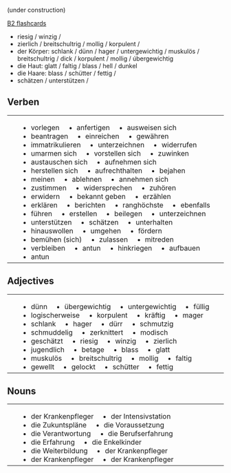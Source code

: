 (under construction)

[B2 flashcards](https://quizlet.com/kr/845071153/b2-flash-cards/?funnelUUID=aa3af2d3-988a-4b7a-8ebe-cbe990c9a420)


- riesig / winzig /
- zierlich / breitschultrig / mollig / korpulent /
- der Körper: schlank / dünn / hager / untergewichtig / muskulös / breitschultrig / dick / korpulent / mollig / úbergewichtig
- die Haut: glatt / faltig / blass / hell / dunkel
- die Haare: blass / schütter / fettig / 
- schätzen / unterstützen /

## Verben

<table><td><ul>
<li class="s4" style="float: left; margin: 0 20px;">vorlegen</li>
<li class="s4" style="float: left; margin: 0 20px;">anfertigen</li>
<li class="s4" style="float: left; margin: 0 20px;">ausweisen sich</li>
<li class="s4" style="float: left; margin: 0 20px;">beantragen</li>
<li style="float: left; margin: 0 20px;">einreichen</li>
<li style="float: left; margin: 0 20px;">gewähren</li>
<li style="float: left; margin: 0 20px;">immatrikulieren</li>
<li style="float: left; margin: 0 20px;">unterzeichnen</li>
<li style="float: left; margin: 0 20px;">widerrufen</li>
<li style="float: left; margin: 0 20px;">umarmen sich</li>
<li style="float: left; margin: 0 20px;">vorstellen sich</li>
<li style="float: left; margin: 0 20px;">zuwinken</li>
<li style="float: left; margin: 0 20px;">austauschen sich</li>
<li style="float: left; margin: 0 20px;">aufnehmen sich</li>
<li style="float: left; margin: 0 20px;">herstellen sich</li>
<li style="float: left; margin: 0 20px;">aufrechthalten</li>
<li style="float: left; margin: 0 20px;">bejahen</li>
<li style="float: left; margin: 0 20px;">meinen</li>
<li style="float: left; margin: 0 20px;">ablehnen</li>
<li style="float: left; margin: 0 20px;">annehmen sich</li>
<li style="float: left; margin: 0 20px;">zustimmen</li>
<li style="float: left; margin: 0 20px;">widersprechen</li>
<li style="float: left; margin: 0 20px;">zuhören</li>
<li style="float: left; margin: 0 20px;">erwidern</li>
<li style="float: left; margin: 0 20px;">bekannt geben</li>
<li style="float: left; margin: 0 20px;">erzählen</li>
<li style="float: left; margin: 0 20px;">erklären</li>
<li style="float: left; margin: 0 20px;">berichten</li>
<li style="float: left; margin: 0 20px;">ranghöchste</li>
<li style="float: left; margin: 0 20px;">ebenfalls</li>
<li style="float: left; margin: 0 20px;">führen</li>
<li style="float: left; margin: 0 20px;">erstellen</li>
<li style="float: left; margin: 0 20px;">beilegen</li>
<li style="float: left; margin: 0 20px;">unterzeichnen</li>
<li style="float: left; margin: 0 20px;">unterstützen</li>
<li style="float: left; margin: 0 20px;">schätzen</li>
<li style="float: left; margin: 0 20px;">unterhalten</li>
<li style="float: left; margin: 0 20px;">hinauswollen</li>
<li style="float: left; margin: 0 20px;">umgehen</li>
<li style="float: left; margin: 0 20px;">fördern</li>
<li style="float: left; margin: 0 20px;">bemühen (sich)</li>
<li style="float: left; margin: 0 20px;">zulassen</li>
<li style="float: left; margin: 0 20px;">mitreden</li>
<li style="float: left; margin: 0 20px;">verbleiben</li>
<li style="float: left; margin: 0 20px;">antun</li>
<li style="float: left; margin: 0 20px;">hinkriegen</li>
<li style="float: left; margin: 0 20px;">aufbauen</li>
<li style="float: left; margin: 0 20px;">antun</li>
  
</ul></td></table>

## Adjectives

<table><td><ul>
<li style="float: left; margin: 0 20px;">dünn</li>
<li style="float: left; margin: 0 20px;">übergewichtig</li>
<li style="float: left; margin: 0 20px;">untergewichtig</li>
<li style="float: left; margin: 0 20px;">füllig</li>
<li style="float: left; margin: 0 20px;">logischerweise</li>
<li style="float: left; margin: 0 20px;">korpulent</li>
<li style="float: left; margin: 0 20px;">kräftig</li>
<li style="float: left; margin: 0 20px;">mager</li>
<li style="float: left; margin: 0 20px;">schlank</li>
<li style="float: left; margin: 0 20px;">hager</li>
<li style="float: left; margin: 0 20px;">dürr</li>
<li style="float: left; margin: 0 20px;">schmutzig</li>
<li style="float: left; margin: 0 20px;">schmuddelig</li>
<li style="float: left; margin: 0 20px;">zerknittert</li>
<li style="float: left; margin: 0 20px;">modisch</li>
<li style="float: left; margin: 0 20px;">geschätzt</li>
<li style="float: left; margin: 0 20px;">riesig</li>
<li style="float: left; margin: 0 20px;">winzig</li>
<li style="float: left; margin: 0 20px;">zierlich</li>
<li style="float: left; margin: 0 20px;">jugendlich</li>
<li style="float: left; margin: 0 20px;">betage</li>
<li style="float: left; margin: 0 20px;">blass</li>
<li style="float: left; margin: 0 20px;">glatt</li>
<li style="float: left; margin: 0 20px;">muskulös</li>
<li style="float: left; margin: 0 20px;">breitschultrig</li>
<li style="float: left; margin: 0 20px;">mollig</li>
<li style="float: left; margin: 0 20px;">faltig</li>
<li style="float: left; margin: 0 20px;">gewellt</li>
<li style="float: left; margin: 0 20px;">gelockt</li>
<li style="float: left; margin: 0 20px;">schütter</li>
<li style="float: left; margin: 0 20px;">fettig</li>
</ul></td></table>

## Nouns

<table><td><ul>
<li style="float: left; margin: 0 20px;">der Krankenpfleger</li>
<li style="float: left; margin: 0 20px;">der Intensivstation</li>
<li style="float: left; margin: 0 20px;">die Zukuntspläne</li>
<li style="float: left; margin: 0 20px;">die Voraussetzung</li>
<li style="float: left; margin: 0 20px;">die Verantwortung</li>
<li style="float: left; margin: 0 20px;">die Berufserfahrung</li>
<li style="float: left; margin: 0 20px;">die Erfahrung</li>
<li style="float: left; margin: 0 20px;">die Enkelkinder</li>
<li style="float: left; margin: 0 20px;">die Weiterbildung</li>
<li style="float: left; margin: 0 20px;">der Krankenpfleger</li>
<li style="float: left; margin: 0 20px;">der Krankenpfleger</li>
<li style="float: left; margin: 0 20px;">der Krankenpfleger</li>

</ul></td></table>

